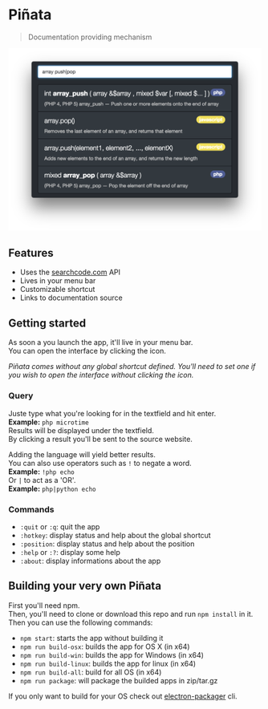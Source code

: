 # Piñata

> Documentation providing mechanism

![Pinata screenshot](screenshot.png)

## Features
- Uses the [searchcode.com](https://searchcode.com) API
- Lives in your menu bar
- Customizable shortcut
- Links to documentation source

## Getting started
As soon a you launch the app, it'll live in your menu bar.  
You can open the interface by clicking the icon.  

_Piñata comes without any global shortcut defined. You'll need to set one if you wish to open the interface without clicking the icon._  

### Query
Juste type what you're looking for in the textfield and hit enter.  
__Example:__ `php microtime`  
Results will be displayed under the textfield.  
By clicking a result you'll be sent to the source website.

Adding the language will yield better results.  
You can also use operators such as `!` to negate a word.  
__Example:__ `!php echo`  
Or `|` to act as a 'OR'.  
__Example:__ `php|python echo`

### Commands
- `:quit` or `:q`: quit the app
- `:hotkey`: display status and help about the global shortcut
- `:position`: display status and help about the position
- `:help` or `:?`: display some help
- `:about`: display informations about the app

## Building your very own Piñata
First you'll need npm.  
Then, you'll need to clone or download this repo and run `npm install`
in it.  
Then you can use the following commands:
- `npm start`: starts the app without building it
- `npm run build-osx`: builds the app for OS X (in x64)
- `npm run build-win`: builds the app for Windows (in x64)
- `npm run build-linux`: builds the app for linux (in x64)
- `npm run build-all`: build for all OS (in x64)
- `npm run package`: will package the builded apps in zip/tar.gz

If you only want to build for your OS check out [electron-packager](https://github.com/maxogden/electron-packager) cli.
